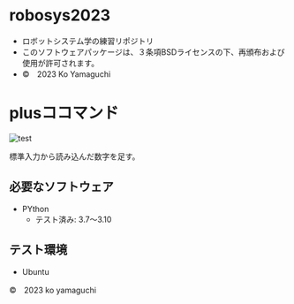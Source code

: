 # robosys2023
* ロボットシステム学の練習リポジトリ
* このソフトウェアパッケージは、３条項BSDライセンスの下、再頒布および使用が許可されます。
* ©　2023 Ko Yamaguchi
# plusココマンド
![test](https://github.com/yamakouAO/robosys2023/actions/workflows/test.yml/badge.svg)

標準入力から読み込んだ数字を足す。

## 必要なソフトウェア
* PYthon
  * テスト済み: 3.7～3.10

## テスト環境
* Ubuntu

©　2023 ko yamaguchi
